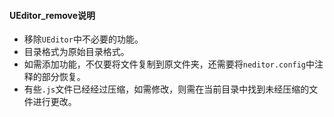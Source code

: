 #### UEditor_remove说明
+ 移除`UEditor`中不必要的功能。
+ 目录格式为原始目录格式。
+ 如需添加功能，不仅要将文件复制到原文件夹，还需要将`neditor.config`中注释的部分恢复。
+ 有些`.js`文件已经经过压缩，如需修改，则需在当前目录中找到未经压缩的文件进行更改。